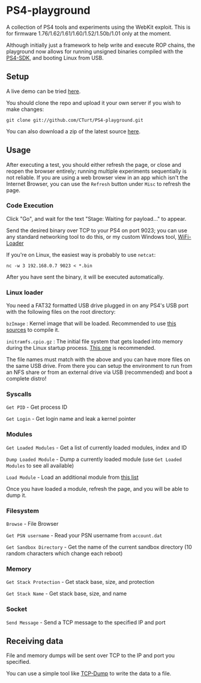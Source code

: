 # PS4-playground
A collection of PS4 tools and experiments using the WebKit exploit. This is for firmware 1.76/1.62/1.61/1.60/1.52/1.50b/1.01 only at the moment.

Although initially just a framework to help write and execute ROP chains, the playground now allows for running unsigned binaries compiled with the [PS4-SDK](https://github.com/CTurt/PS4-SDK), and booting Linux from USB.

## Setup
A live demo can be tried [here](http://cturt.github.io/PS4-playground/).

You should clone the repo and upload it your own server if you wish to make changes:

    git clone git://github.com/CTurt/PS4-playground.git

You can also download a zip of the latest source [here](https://github.com/CTurt/PS4-playground/archive/gh-pages.zip).

## Usage
After executing a test, you should either refresh the page, or close and reopen the browser entirely; running multiple experiments sequentially is not reliable. If you are using a web browser view in an app which isn't the Internet Browser, you can use the `Refresh` button under `Misc` to refresh the page.

### Code Execution
Click "Go", and wait for the text "Stage: Waiting for payload..." to appear.

Send the desired binary over TCP to your PS4 on port 9023; you can use any standard networking tool to do this, or my custom Windows tool, [WiFi-Loader](https://github.com/CTurt/WiFi-Loader)

If you're on Linux, the easiest way is probably to use `netcat`:

    nc -w 3 192.168.0.7 9023 < *.bin

After you have sent the binary, it will be executed automatically.

### Linux loader
You need a FAT32 formatted USB drive plugged in on any PS4's USB port with the following files on the root directory:

`bzImage` : Kernel image that will be loaded. Recommended to use [this sources](https://github.com/fail0verflow/ps4-linux/tree/ps4-xhci-wip) to compile it.

`initramfs.cpio.gz` : The initial file system that gets loaded into memory during the Linux startup process. [This one](https://github.com/slashbeast/better-initramfs) is recommended.

The file names must match with the above and you can have more files on the same USB drive. From there you can setup the environment to run from an NFS share or from an external drive via USB (recommended) and boot a complete distro!

### Syscalls
`Get PID` - Get process ID

`Get Login` - Get login name and leak a kernel pointer

### Modules
`Get Loaded Modules` - Get a list of currently loaded modules, index and ID

`Dump Loaded Module` - Dump a currently loaded module (use `Get Loaded Modules` to see all available)

`Load Module` - Load an additional module from [this list](http://www.psdevwiki.com/ps4/Libraries#Libraries_on_firmware_1.76)

Once you have loaded a module, refresh the page, and you will be able to dump it.

### Filesystem
`Browse` - File Browser

`Get PSN username` - Read your PSN username from `account.dat`

`Get Sandbox Directory` - Get the name of the current sandbox directory (10 random characters which change each reboot)

### Memory
`Get Stack Protection` - Get stack base, size, and protection

`Get Stack Name` - Get stack base, size, and name

### Socket
`Send Message` - Send a TCP message to the specified IP and port

## Receiving data
File and memory dumps will be sent over TCP to the IP and port you specified.

You can use a simple tool like [TCP-Dump](https://github.com/CTurt/TCP-Dump) to write the data to a file.
